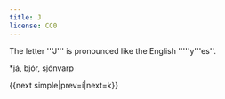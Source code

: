 ```yaml
---
title: J
license: CC0
---
```


The letter '''J''' is pronounced like the English '''''y'''es''.

*já, bjór, sjónvarp

{{next simple|prev=í|next=k}}